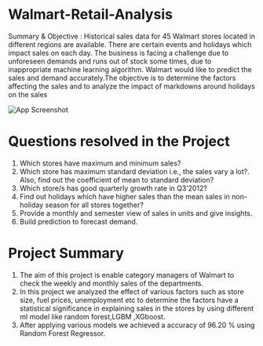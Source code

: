 # Walmart-Retail-Analysis


Summary & Objective :
Historical sales data for 45 Walmart stores located in different regions are available. There are certain events and holidays which impact sales on each day. The business is facing a challenge due to unforeseen demands and runs out of stock some times, due to inappropriate machine learning algorithm. Walmart would like to predict the sales and demand accurately.The objective is to determine the factors affecting the sales and to analyze the impact of markdowns around holidays on the sales

![App Screenshot](https://miro.medium.com/max/1000/1*tgc5PuEaW36qa-60V7_KaA.jpeg)



# Questions resolved in the Project
1. Which stores have maximum and minimum sales?
2. Which store has maximum standard deviation i.e., the sales vary a lot?. Also, find out the coefficient of mean to standard deviation?
3. Which store/s has good quarterly growth rate in Q3’2012?
4. Find out holidays which have higher sales than the mean sales in non-holiday season for all stores together?
5. Provide a monthly and semester view of sales in units and give insights.
6. Build prediction to forecast demand.

# Project Summary
1. The aim of this project is enable category managers of Walmart to check the weekly and monthly sales of the departments.
2. In this project we analyzed the effect of various factors such as store size, fuel prices,  unemployment etc to determine the factors have a statistical significance in explaining sales in the stores by using different ml model like random forest,LGBM ,XGboost.
3. After applying various models we achieved a accuracy of 96.20 % using Random Forest Regressor.

